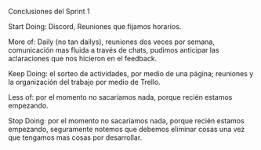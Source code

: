 Conclusiones  del Sprint 1


Start Doing: Discord, Reuniones que fijamos horarios.

More of: Daily (no tan dailys), reuniones dos veces por semana, comunicación mas fluida a través de chats, pudimos anticipar las aclaraciones que nos hicieron en el feedback.

Keep Doing: el sorteo de actividades, por medio de una página; reuniones y la organización del trabajo por medio de Trello.

Less of: por el momento no sacaríamos nada, porque recién estamos empezando.

Stop Doing: por el momento no sacaríamos nada, porque recién estamos empezando, seguramente notemos que debemos eliminar cosas una vez que tengamos mas cosas por desarrollar.
